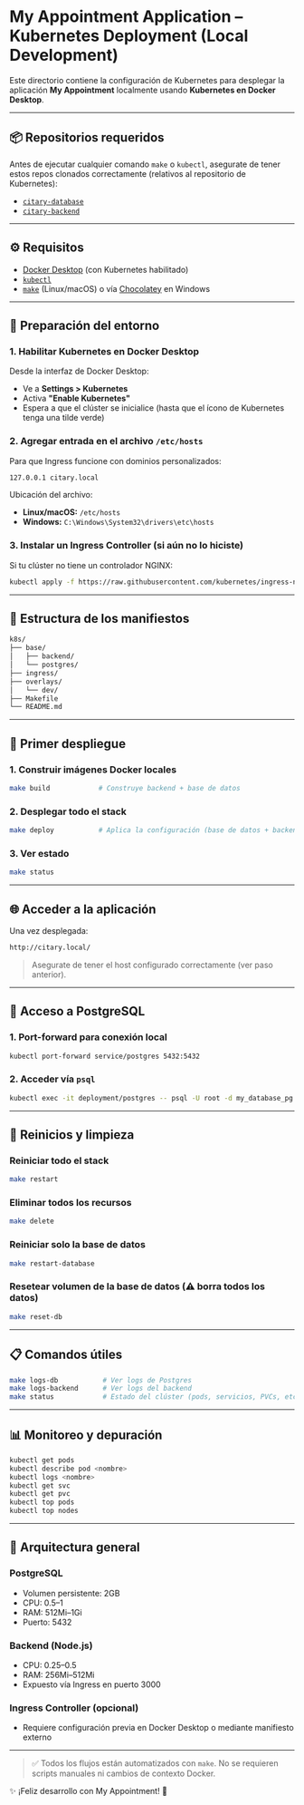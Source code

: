 # My Appointment Application – Kubernetes Deployment (Local Development)

Este directorio contiene la configuración de Kubernetes para desplegar la aplicación **My Appointment** localmente usando **Kubernetes en Docker Desktop**.

---

## 📦 Repositorios requeridos

Antes de ejecutar cualquier comando `make` o `kubectl`, asegurate de tener estos repos clonados correctamente (relativos al repositorio de Kubernetes):

* [`citary-database`](../citary-database/)
* [`citary-backend`](../citary-backend/)

---

## ⚙️ Requisitos

* [Docker Desktop](https://www.docker.com/products/docker-desktop/) (con Kubernetes habilitado)
* [`kubectl`](https://kubernetes.io/docs/tasks/tools/)
* [`make`](https://www.gnu.org/software/make/) (Linux/macOS) o vía [Chocolatey](https://chocolatey.org/) en Windows

---

## 💪 Preparación del entorno

### 1. Habilitar Kubernetes en Docker Desktop

Desde la interfaz de Docker Desktop:

* Ve a **Settings > Kubernetes**
* Activa **"Enable Kubernetes"**
* Espera a que el clúster se inicialice (hasta que el ícono de Kubernetes tenga una tilde verde)

### 2. Agregar entrada en el archivo `/etc/hosts`

Para que Ingress funcione con dominios personalizados:

```bash
127.0.0.1 citary.local
```

Ubicación del archivo:

* **Linux/macOS:** `/etc/hosts`
* **Windows:** `C:\Windows\System32\drivers\etc\hosts`

### 3. Instalar un Ingress Controller (si aún no lo hiciste)

Si tu clúster no tiene un controlador NGINX:

```bash
kubectl apply -f https://raw.githubusercontent.com/kubernetes/ingress-nginx/controller-v1.9.4/deploy/static/provider/cloud/deploy.yaml
```

---

## 🧱 Estructura de los manifiestos

```txt
k8s/
├── base/
│   ├── backend/
│   └── postgres/
├── ingress/
├── overlays/
│   └── dev/
├── Makefile
└── README.md
```

---

## 🚀 Primer despliegue

### 1. Construir imágenes Docker locales

```bash
make build            # Construye backend + base de datos
```

### 2. Desplegar todo el stack

```bash
make deploy           # Aplica la configuración (base de datos + backend + ingress)
```

### 3. Ver estado

```bash
make status
```

---

## 🌐 Acceder a la aplicación

Una vez desplegada:

```bash
http://citary.local/
```

> Asegurate de tener el host configurado correctamente (ver paso anterior).

---

## 🐘 Acceso a PostgreSQL

### 1. Port-forward para conexión local

```bash
kubectl port-forward service/postgres 5432:5432
```

### 2. Acceder vía `psql`

```bash
kubectl exec -it deployment/postgres -- psql -U root -d my_database_pg
```

---

## 🔁 Reinicios y limpieza

### Reiniciar todo el stack

```bash
make restart
```

### Eliminar todos los recursos

```bash
make delete
```

### Reiniciar solo la base de datos

```bash
make restart-database
```

### Resetear volumen de la base de datos (⚠️ borra todos los datos)

```bash
make reset-db
```

---

## 📋 Comandos útiles

```bash
make logs-db           # Ver logs de Postgres
make logs-backend      # Ver logs del backend
make status            # Estado del clúster (pods, servicios, PVCs, etc.)
```

---

## 📊 Monitoreo y depuración

```bash
kubectl get pods
kubectl describe pod <nombre>
kubectl logs <nombre>
kubectl get svc
kubectl get pvc
kubectl top pods
kubectl top nodes
```

---

## 🤖 Arquitectura general

### PostgreSQL

* Volumen persistente: 2GB
* CPU: 0.5–1
* RAM: 512Mi–1Gi
* Puerto: 5432

### Backend (Node.js)

* CPU: 0.25–0.5
* RAM: 256Mi–512Mi
* Expuesto vía Ingress en puerto 3000

### Ingress Controller (opcional)

* Requiere configuración previa en Docker Desktop o mediante manifiesto externo

---

> ✅ Todos los flujos están automatizados con `make`. No se requieren scripts manuales ni cambios de contexto Docker.

✨ ¡Feliz desarrollo con My Appointment! 🚀
